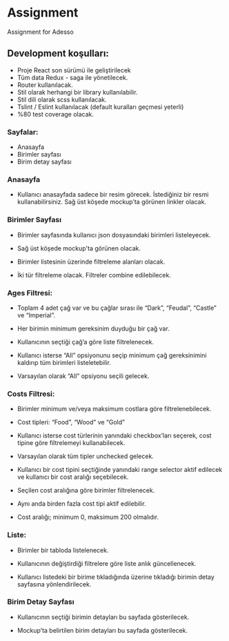 # Assignment

Assignment for Adesso


## Development koşulları:

  - Proje React son sürümü ile geliştirilecek
  - Tüm data Redux - saga ile yönetilecek.
  - Router kullanılacak.
  - Stil olarak herhangi bir library kullanılabilir.
  - Stil dili olarak scss kullanılacak.
  - Tslint / Eslint kullanılacak (default kuralları geçmesi yeterli)
  - %80 test coverage olacak.

### Sayfalar:

  - Anasayfa
  - Birimler sayfası
  - Birim detay sayfası

### Anasayfa

- Kullanıcı anasayfada sadece bir resim görecek. İstediğiniz bir resmi kullanabilirsiniz. Sağ üst köşede mockup’ta görünen linkler olacak.

 

### Birimler Sayfası

- Birimler sayfasında kullanıcı json dosyasındaki birimleri listeleyecek.

- Sağ üst köşede mockup'ta görünen olacak.

- Birimler listesinin üzerinde filtreleme alanları olacak.

- İki tür filtreleme olacak. Filtreler combine edilebilecek.

 

### Ages Filtresi:

- Toplam 4 adet çağ var ve bu çağlar sırası ile “Dark”, “Feudal”, “Castle” ve “Imperial”.

- Her birimin minimum gereksinim duyduğu bir çağ var.

- Kullanıcının seçtiği çağ’a göre liste filtrelenecek.

- Kullanıcı isterse “All” opsiyonunu seçip minimum çağ gereksinimini kaldırıp tüm birimleri listeletebilir.

- Varsayılan olarak “All” opsiyonu seçili gelecek.

 

### Costs Filtresi:

- Birimler minimum ve/veya maksimum costlara göre filtrelenebilecek.

- Cost tipleri: “Food”, “Wood” ve “Gold”

- Kullanıcı isterse cost türlerinin yanındaki checkbox’ları seçerek, cost tipine göre filtrelemeyi kullanabilecek.

- Varsayılan olarak tüm tipler unchecked gelecek.

- Kullanıcı bir cost tipini seçtiğinde yanındaki range selector aktif edilecek ve kullanıcı bir cost aralığı seçebilecek.

- Seçilen cost aralığına göre birimler filtrelenecek.

- Aynı anda birden fazla cost tipi aktif edilebilir.

- Cost aralığı; minimum 0, maksimum 200 olmalıdır.

 

### Liste:

- Birimler bir tabloda listelenecek.

- Kullanıcının değiştirdiği filtrelere göre liste anlık güncellenecek.

- Kullanıcı listedeki bir birime tıkladığında üzerine tıkladığı birimin detay sayfasına yönlendirilecek.

 

### Birim Detay Sayfası

- Kullanıcının seçtiği birimin detayları bu sayfada gösterilecek.

- Mockup’ta belirtilen birim detayları bu sayfada gösterilecek.

